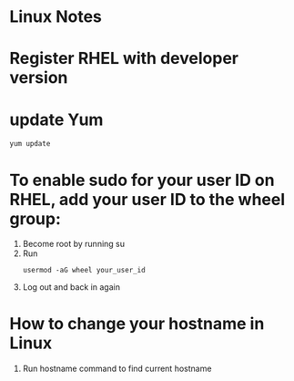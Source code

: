 # Linux Notes

# Register RHEL with developer version

# update Yum
   
   ```
   yum update
   ```

# To enable sudo for your user ID on RHEL, add your user ID to the wheel group:
1. Become root by running su
2. Run
   ```
   usermod -aG wheel your_user_id
   ```
4. Log out and back in again


# How to change your hostname in Linux
1. Run hostname command to find current hostname


